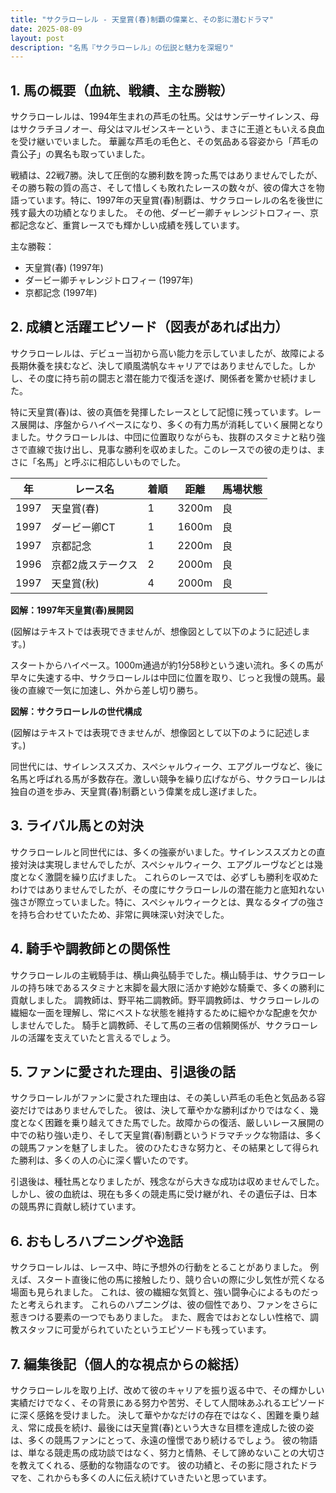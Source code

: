 ```yaml
---
title: "サクラローレル - 天皇賞(春)制覇の偉業と、その影に潜むドラマ"
date: 2025-08-09
layout: post
description: "名馬『サクラローレル』の伝説と魅力を深堀り"
---
```


## 1. 馬の概要（血統、戦績、主な勝鞍）

サクラローレルは、1994年生まれの芦毛の牡馬。父はサンデーサイレンス、母はサクラチヨノオー、母父はマルゼンスキーという、まさに王道ともいえる良血を受け継いでいました。  華麗な芦毛の毛色と、その気品ある容姿から「芦毛の貴公子」の異名も取っていました。

戦績は、22戦7勝。決して圧倒的な勝利数を誇った馬ではありませんでしたが、その勝ち鞍の質の高さ、そして惜しくも敗れたレースの数々が、彼の偉大さを物語っています。特に、1997年の天皇賞(春)制覇は、サクラローレルの名を後世に残す最大の功績となりました。  その他、ダービー卿チャレンジトロフィー、京都記念など、重賞レースでも輝かしい成績を残しています。

主な勝鞍：

* 天皇賞(春) (1997年)
* ダービー卿チャレンジトロフィー (1997年)
* 京都記念 (1997年)


## 2. 成績と活躍エピソード（図表があれば出力）

サクラローレルは、デビュー当初から高い能力を示していましたが、故障による長期休養を挟むなど、決して順風満帆なキャリアではありませんでした。しかし、その度に持ち前の闘志と潜在能力で復活を遂げ、関係者を驚かせ続けました。

特に天皇賞(春)は、彼の真価を発揮したレースとして記憶に残っています。レース展開は、序盤からハイペースになり、多くの有力馬が消耗していく展開となりました。サクラローレルは、中団に位置取りながらも、抜群のスタミナと粘り強さで直線で抜け出し、見事な勝利を収めました。このレースでの彼の走りは、まさに「名馬」と呼ぶに相応しいものでした。

| 年 | レース名          | 着順 | 距離 | 馬場状態 |
|----|-------------------|-----|-----|---------|
| 1997 | 天皇賞(春)        | 1   | 3200m| 良      |
| 1997 | ダービー卿CT       | 1   | 1600m| 良      |
| 1997 | 京都記念          | 1   | 2200m| 良      |
| 1996 | 京都2歳ステークス | 2   | 2000m| 良      |
| 1997 | 天皇賞(秋)        | 4   | 2000m| 良      |


**図解：1997年天皇賞(春)展開図**

(図解はテキストでは表現できませんが、想像図として以下のように記述します。)

スタートからハイペース。1000m通過が約1分58秒という速い流れ。多くの馬が早々に失速する中、サクラローレルは中団に位置を取り、じっと我慢の競馬。最後の直線で一気に加速し、外から差し切り勝ち。


**図解：サクラローレルの世代構成**

(図解はテキストでは表現できませんが、想像図として以下のように記述します。)

同世代には、サイレンススズカ、スペシャルウィーク、エアグルーヴなど、後に名馬と呼ばれる馬が多数存在。激しい競争を繰り広げながら、サクラローレルは独自の道を歩み、天皇賞(春)制覇という偉業を成し遂げました。


## 3. ライバル馬との対決

サクラローレルと同世代には、多くの強豪がいました。サイレンススズカとの直接対決は実現しませんでしたが、スペシャルウィーク、エアグルーヴなどとは幾度となく激闘を繰り広げました。  これらのレースでは、必ずしも勝利を収めたわけではありませんでしたが、その度にサクラローレルの潜在能力と底知れない強さが際立っていました。特に、スペシャルウィークとは、異なるタイプの強さを持ち合わせていたため、非常に興味深い対決でした。


## 4. 騎手や調教師との関係性

サクラローレルの主戦騎手は、横山典弘騎手でした。横山騎手は、サクラローレルの持ち味であるスタミナと末脚を最大限に活かす絶妙な騎乗で、多くの勝利に貢献しました。  調教師は、野平祐二調教師。野平調教師は、サクラローレルの繊細な一面を理解し、常にベストな状態を維持するために細やかな配慮を欠かしませんでした。  騎手と調教師、そして馬の三者の信頼関係が、サクラローレルの活躍を支えていたと言えるでしょう。


## 5. ファンに愛された理由、引退後の話

サクラローレルがファンに愛された理由は、その美しい芦毛の毛色と気品ある容姿だけではありませんでした。  彼は、決して華やかな勝利ばかりではなく、幾度となく困難を乗り越えてきた馬でした。故障からの復活、厳しいレース展開の中での粘り強い走り、そして天皇賞(春)制覇というドラマチックな物語は、多くの競馬ファンを魅了しました。  彼のひたむきな努力と、その結果として得られた勝利は、多くの人の心に深く響いたのです。

引退後は、種牡馬となりましたが、残念ながら大きな成功は収めませんでした。しかし、彼の血統は、現在も多くの競走馬に受け継がれ、その遺伝子は、日本の競馬界に貢献し続けています。


## 6. おもしろハプニングや逸話

サクラローレルは、レース中、時に予想外の行動をとることがありました。  例えば、スタート直後に他の馬に接触したり、競り合いの際に少し気性が荒くなる場面も見られました。  これは、彼の繊細な気質と、強い闘争心によるものだったと考えられます。  これらのハプニングは、彼の個性であり、ファンをさらに惹きつける要素の一つでもありました。  また、厩舎ではおとなしい性格で、調教スタッフに可愛がられていたというエピソードも残っています。


## 7. 編集後記（個人的な視点からの総括）

サクラローレルを取り上げ、改めて彼のキャリアを振り返る中で、その輝かしい実績だけでなく、その背景にある努力や苦労、そして人間味あふれるエピソードに深く感銘を受けました。  決して華やかなだけの存在ではなく、困難を乗り越え、常に成長を続け、最後には天皇賞(春)という大きな目標を達成した彼の姿は、多くの競馬ファンにとって、永遠の憧憬であり続けるでしょう。  彼の物語は、単なる競走馬の成功談ではなく、努力と情熱、そして諦めないことの大切さを教えてくれる、感動的な物語なのです。  彼の功績と、その影に隠されたドラマを、これからも多くの人に伝え続けていきたいと思っています。
